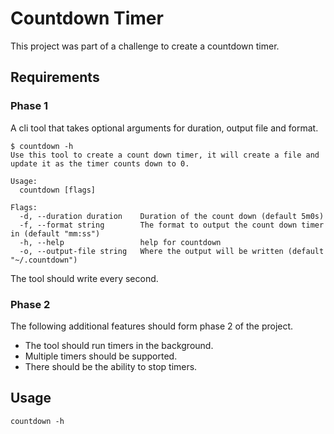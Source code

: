 # Countdown Timer
This project was part of a challenge to create a countdown timer.

## Requirements

### Phase 1
A cli tool that takes optional arguments for duration, output file and format.

```
$ countdown -h
Use this tool to create a count down timer, it will create a file and
update it as the timer counts down to 0.

Usage:
  countdown [flags]

Flags:
  -d, --duration duration    Duration of the count down (default 5m0s)
  -f, --format string        The format to output the count down timer in (default "mm:ss")
  -h, --help                 help for countdown
  -o, --output-file string   Where the output will be written (default "~/.countdown")
```

The tool should write every second.

### Phase 2
The following additional features should form phase 2 of the project.
* The tool should run timers in the background.
* Multiple timers should be supported.
* There should be the ability to stop timers.

## Usage
```
countdown -h
```
